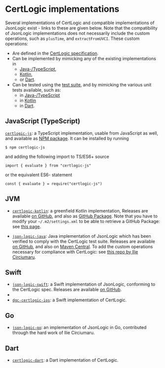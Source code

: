 # CertLogic implementations

Several implementations of CertLogic and compatible implementations of JsonLogic exist - links to these are given below.
Note that the compatibility of JsonLogic implementations does not necessarily include the custom operations, such as `plusTime`, and `extractFromUVCI`.
These custom operations:

* Are defined in the [CertLogic specification](../certlogic/specification/README.md).
* Can be implemented by mimicking any of the existing implementations in
  * [Java-/TypeScript](../certlogic/certlogic-js/src/internals.ts),
  * [Kotlin](../certlogic/certlogic-kotlin/src/main/kotlin/eu/ehn/dcc/certlogic/internals.kt),
  * or [Dart](../certlogic/certlogic-dart/lib/src/internals.dart).
* Can be tested using the [test suite](../certlogic/specification/testSuite), and by mimicking the various unit tests available, such as:
  * in [Java-/TypeScript](../certlogic/certlogic-js/src/test/test-internals.ts)
  * in [Kotlin](../certlogic/certlogic-kotlin/src/test/kotlin/eu/ehn/dcc/certlogic/internalTests.kt)
  * in [Dart](../certlogic/certlogic-dart/test/internals_test.dart).


## JavaScript (TypeScript)

[`certlogic-js`](../certlogic/certlogic-js): a TypeScript implementation, usable from JavaScript as well, and available as [NPM package](https://www.npmjs.com/package/certlogic-js).
It can be installed by running

    $ npm certlogic-js

and adding the following import to TS/ES6+ source

    import { evaluate } from "certlogic-js"

or the equivalent ES6- statement

    const { evaluate } = require("certlogic-js")


## JVM

* [`certlogic-kotlin`](../certlogic/certlogic-kotlin): a greenfield Kotlin implementation, 
    Releases are available [on GitHub](https://github.com/ehn-dcc-development/dgc-business-rules/releases/tag/latest), and also as [GitHub Package](https://github.com/ehn-dcc-development/dgc-business-rules/packages/849466).
    Note that you have to modify your `~/.m2/settings.xml` to be able to retrieve a GitHub Package: see [this page](https://docs.github.com/en/packages/working-with-a-github-packages-registry/working-with-the-apache-maven-registry).

* [`json-logic-java`](https://github.com/jamsesso/json-logic-java): Java implementation of JsonLogic which has been verified to comply with the CertLogic test suite.
    Releases are available [on GitHub](https://github.com/jamsesso/json-logic-java/releases), and also on [Maven Central](https://search.maven.org/artifact/io.github.jamsesso/json-logic-java).
    To add the custom operations necessary for compliance with CertLogic: see [this repo by Ilie Circiumaru](https://github.com/iliecirciumaru/dcc-business-rules-java).


## Swift

* [`json-logic-swift`](https://github.com/eu-digital-green-certificates/json-logic-swift): a Swift implementation of JsonLogic, conforming to the CertLogic spec.
  Releases are available [on GitHub](https://github.com/eu-digital-green-certificates/json-logic-swift/releases/latest).
* 
* [`dgc-certlogic-ios`](https://github.com/eu-digital-green-certificates/dgc-certlogic-ios): a Swift implementation of CertLogic.


## Go

* [`json-logic-go`](https://github.com/IBM/json-logic-go): an implementation of JsonLogic in Go, contributed through the hard work of Ilie Circiumaru.


## Dart

* [`certlogic-dart`](../certlogic/certlogic-dart): a Dart implementation of CertLogic.


